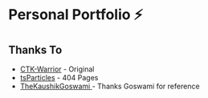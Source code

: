 # Personal Portfolio ⚡

## Thanks To

- [CTK-Warrior](https://github.com/CTK-WARRIOR/Developer-Portfolio-Template) - Original
- [tsParticles](https://github.com/tsparticles/404-templates) - 404 Pages
- [TheKaushikGoswami
](https://github.com/TheKaushikGoswami) - Thanks Goswami for reference
